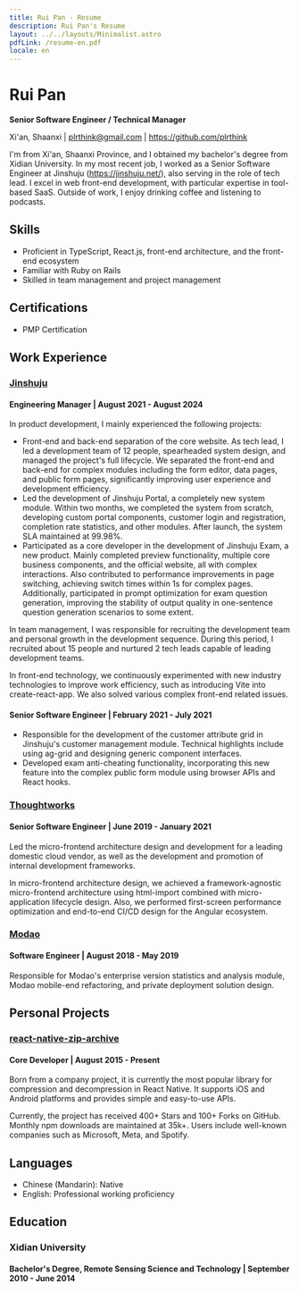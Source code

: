 ```yaml
---
title: Rui Pan - Resume
description: Rui Pan's Resume
layout: ../../layouts/Minimalist.astro
pdfLink: /resume-en.pdf
locale: en
---
```


# Rui Pan

**Senior Software Engineer / Technical Manager**

Xi'an, Shaanxi | <plrthink@gmail.com> | <https://github.com/plrthink>

I'm from Xi'an, Shaanxi Province, and I obtained my bachelor's degree from Xidian University. In my most recent job, I worked as a Senior Software Engineer at Jinshuju (<https://jinshuju.net/>), also serving in the role of tech lead. I excel in web front-end development, with particular expertise in tool-based SaaS. Outside of work, I enjoy drinking coffee and listening to podcasts.

## Skills
- Proficient in TypeScript, React.js, front-end architecture, and the front-end ecosystem
- Familiar with Ruby on Rails
- Skilled in team management and project management

## Certifications
- PMP Certification

## Work Experience

### [Jinshuju](https://jinshuju.net/)

#### Engineering Manager | August 2021 - August 2024

In product development, I mainly experienced the following projects:

- Front-end and back-end separation of the core website. As tech lead, I led a development team of 12 people, spearheaded system design, and managed the project's full lifecycle. We separated the front-end and back-end for complex modules including the form editor, data pages, and public form pages, significantly improving user experience and development efficiency.
- Led the development of Jinshuju Portal, a completely new system module. Within two months, we completed the system from scratch, developing custom portal components, customer login and registration, completion rate statistics, and other modules. After launch, the system SLA maintained at 99.98%.
- Participated as a core developer in the development of Jinshuju Exam, a new product. Mainly completed preview functionality, multiple core business components, and the official website, all with complex interactions. Also contributed to performance improvements in page switching, achieving switch times within 1s for complex pages. Additionally, participated in prompt optimization for exam question generation, improving the stability of output quality in one-sentence question generation scenarios to some extent.

In team management, I was responsible for recruiting the development team and personal growth in the development sequence. During this period, I recruited about 15 people and nurtured 2 tech leads capable of leading development teams.

In front-end technology, we continuously experimented with new industry technologies to improve work efficiency, such as introducing Vite into create-react-app. We also solved various complex front-end related issues.

#### Senior Software Engineer | February 2021 - July 2021

- Responsible for the development of the customer attribute grid in Jinshuju's customer management module. Technical highlights include using ag-grid and designing generic component interfaces.
- Developed exam anti-cheating functionality, incorporating this new feature into the complex public form module using browser APIs and React hooks.

### [Thoughtworks](https://thoughtworks.com/)

#### Senior Software Engineer | June 2019 - January 2021

Led the micro-frontend architecture design and development for a leading domestic cloud vendor, as well as the development and promotion of internal development frameworks.

In micro-frontend architecture design, we achieved a framework-agnostic micro-frontend architecture using html-import combined with micro-application lifecycle design. Also, we performed first-screen performance optimization and end-to-end CI/CD design for the Angular ecosystem.

### [Modao](https://modao.cc/)

#### Software Engineer | August 2018 - May 2019

Responsible for Modao's enterprise version statistics and analysis module, Modao mobile-end refactoring, and private deployment solution design.

## Personal Projects

### [react-native-zip-archive](https://github.com/mockingbot/react-native-zip-archive)

#### Core Developer | August 2015 - Present

Born from a company project, it is currently the most popular library for compression and decompression in React Native. It supports iOS and Android platforms and provides simple and easy-to-use APIs.

Currently, the project has received 400+ Stars and 100+ Forks on GitHub. Monthly npm downloads are maintained at 35k+. Users include well-known companies such as Microsoft, Meta, and Spotify.

## Languages

- Chinese (Mandarin): Native
- English: Professional working proficiency

## Education

### Xidian University

#### Bachelor's Degree, Remote Sensing Science and Technology | September 2010 - June 2014